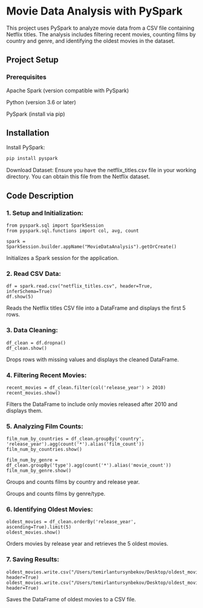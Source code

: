 # Movie Data Analysis with PySpark
This project uses PySpark to analyze movie data from a CSV file containing Netflix titles. The analysis includes filtering recent movies, counting films by country and genre, and identifying the oldest movies in the dataset.

## Project Setup
### Prerequisites
Apache Spark (version compatible with PySpark)

Python (version 3.6 or later)

PySpark (install via pip)

## Installation
Install PySpark:

```bash
pip install pyspark
```
Download Dataset: Ensure you have the netflix_titles.csv file in your working directory. You can obtain this file from the Netflix dataset.

## Code Description
### 1. Setup and Initialization:

```
from pyspark.sql import SparkSession
from pyspark.sql.functions import col, avg, count

spark = SparkSession.builder.appName("MovieDataAnalysis").getOrCreate()
```
Initializes a Spark session for the application.

### 2. Read CSV Data:

```
df = spark.read.csv("netflix_titles.csv", header=True, inferSchema=True)
df.show(5)
```
Reads the Netflix titles CSV file into a DataFrame and displays the first 5 rows.

### 3. Data Cleaning:

```
df_clean = df.dropna()
df_clean.show()
```
Drops rows with missing values and displays the cleaned DataFrame.

### 4. Filtering Recent Movies:

```
recent_movies = df_clean.filter(col('release_year') > 2010)
recent_movies.show()
```
Filters the DataFrame to include only movies released after 2010 and displays them.

### 5. Analyzing Film Counts:
```
film_num_by_countries = df_clean.groupBy('country', 'release_year').agg(count('*').alias('film_count'))
film_num_by_countries.show()

film_num_by_genre = df_clean.groupBy('type').agg(count('*').alias('movie_count'))
film_num_by_genre.show()
```

Groups and counts films by country and release year.

Groups and counts films by genre/type.

### 6. Identifying Oldest Movies:

```
oldest_movies = df_clean.orderBy('release_year', ascending=True).limit(5)
oldest_movies.show()
```
Orders movies by release year and retrieves the 5 oldest movies.

### 7. Saving Results:

```
oldest_movies.write.csv("/Users/temirlantursynbekov/Desktop/oldest_movies.csv", header=True)
oldest_movies.write.csv("/Users/temirlantursynbekov/Desktop/oldest_movies_output", header=True)
```
Saves the DataFrame of oldest movies to a CSV file.
